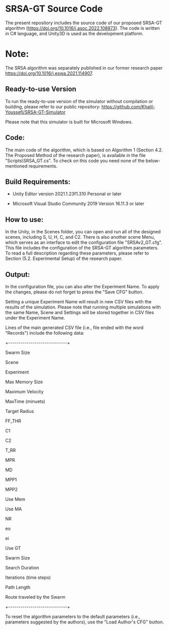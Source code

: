 # SRSA-GT Source Code
The present repository includes the source code of our proposed SRSA-GT algorithm (https://doi.org/10.1016/j.asoc.2022.108873). The code is written in C# language, and Unity3D is used as the development platform.

# Note:
The SRSA algorithm was separately published in our former research paper https://doi.org/10.1016/j.eswa.2021.114907.


## Ready-to-use Version

To run the ready-to-use version of the simulator without compilation or building, please refer to our public repository: https://github.com/Khalil-Youssefi/SRSA-GT-Simulator

Please note that this simulator is built for Microsoft Windows.


## Code:

The main code of the algorithm, which is based on Algorithm 1 (Section 4.2. The Proposed Method of the research paper), is available in the file "Scripts\SRSA_GT.cs". To check on this code you need none of the below-mentioned requirements.


## Build Requirements:

- Unity Editor version 2021.1.23f1.310 Personal or later

- Microsoft Visual Studio Community 2019 Version 16.11.3  or later


## How to use:

In the Unity, in the Scenes folder, you can open and run all of the designed scenes, including S, U, H, C, and C2. There is also another scene Menu, which serves as an interface to edit the configuration file "SRSAv2_GT.cfg". This file includes the configuration of the SRSA-GT algorithm parameters. To read a full description regarding these parameters, please refer to Section (5.2. Experimental Setup) of the research paper.


## Output:

In the configuration file, you can also alter the Experiment Name. To apply the changes, please do not forget to press the "Save CFG" button.

Setting a unique Experiment Name will result in new CSV files with the results of the simulation. Please note that running multiple simulations with the same Name, Scene and Settings will be stored together in CSV files under the Experiment Name.


Lines of the main generated CSV file (i.e., file ended with the word "Records") include the following data:

+-----------------------------+

Swarm Size

Scene

Experiment

Max Memory Size

Maximum Velocity

MaxTime (minuets)

Target Radius

FF_THR

C1

C2

T_RR

MPR

MD

MPP1

MPP2

Use Mem

Use MA

NR

eo

ei

Use GT

Swarm Size

Search Duration

Iterations (time steps)

Path Length

Route traveled by the Swarm

+-----------------------------+


To reset the algorithm parameters to the default parameters (i.e., parameters suggested by the authors), use the "Load Author's CFG" button.
